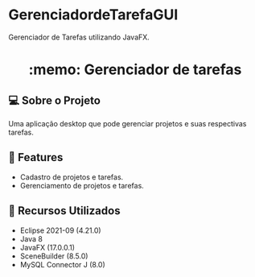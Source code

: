 # GerenciadordeTarefaGUI

Gerenciador de Tarefas utilizando JavaFX.
<h1 align="center">:memo: Gerenciador de tarefas</h1>

## :computer: Sobre o Projeto
Uma aplicação desktop que pode gerenciar projetos e suas respectivas  tarefas.

## :page_with_curl: Features
- Cadastro de projetos e tarefas.
- Gerenciamento de projetos e tarefas.

## :wrench: Recursos Utilizados
- Eclipse 2021-09 (4.21.0)
- Java 8
- JavaFX (17.0.0.1)
- SceneBuilder (8.5.0)
- MySQL Connector J (8.0)
